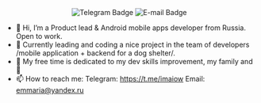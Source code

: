 <!--div id="header" align="center">
  <img src="https://media.giphy.com/media/gINV2UOvgvJ4KBOWBL/giphy.gif" width="100"/>
</div-->
<div id="badges"  align="center">
  <img src=https://img.shields.io/badge/Telegram-%40imaiow-blue?logo=telegram alt="Telegram Badge"/>
  <img src=https://img.shields.io/badge/@E--mail-emmaria%40yandex.ru-darkgreen alt="E-mail Badge"/>
</div>
<div id="count"  align="center">
<img src="https://komarev.com/ghpvc/?username=maiow&style=flat-square&color=blue" alt=""/>
</div>  

- 👋 Hi, I’m a Product lead & Android mobile apps developer from Russia. Open to work.
- 🌱 Currently leading and coding a nice project in the team of developers /mobile application + backend for a dog shelter/. 
- :telescope: My free time is dedicated to my dev skills improvement, my family and 🐶 
- 📫 How to reach me: Telegram: https://t.me/imaiow Email: emmaria@yandex.ru

<!---
maiow/maiow is a ✨ special ✨ repository because its `README.md` (this file) appears on your GitHub profile.
You can click the Preview link to take a look at your changes.
--->
